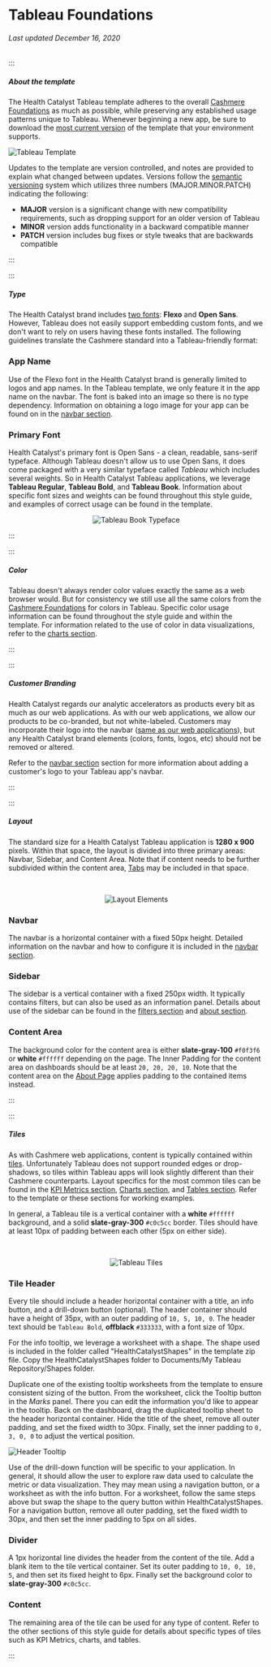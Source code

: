# Tableau Foundations

###### Last updated December 16, 2020

:::

##### About the template

The Health Catalyst Tableau template adheres to the overall [Cashmere Foundations](/foundations) as much as possible, while preserving any established usage patterns unique to Tableau.
Whenever beginning a new app, be sure to download the [most current version](/analytics/tableau-template) of the template that your environment supports.

![Tableau Template](./assets/analytics/tableau/templatescreenshot.png "Tableau Template")

Updates to the template are version controlled, and notes are provided to explain what changed between updates.
Versions follow the [semantic versioning](https://semver.org/) system which utilizes three numbers (MAJOR.MINOR.PATCH) indicating the following:

- **MAJOR** version is a significant change with new compatibility requirements, such as dropping support for an older version of Tableau
- **MINOR** version adds functionality in a backward compatible manner
- **PATCH** version includes bug fixes or style tweaks that are backwards compatible

:::

:::

##### Type

The Health Catalyst brand includes [two fonts](/foundations/typography): **Flexo** and **Open Sans**. However, Tableau does not easily support embedding custom fonts, and we don't want to rely on users having these fonts installed. The following guidelines translate the Cashmere standard into a Tableau-friendly format:

### App Name

Use of the Flexo font in the Health Catalyst brand is generally limited to logos and app names. In the Tableau template, we only feature it in the app name on the navbar. The font is baked into an image so there is no type dependency. Information on obtaining a logo image for your app can be found on in the [navbar section](/analytics/tableau-navbar).

### Primary Font

Health Catalyst's primary font is Open Sans - a clean, readable, sans-serif typeface.
Although Tableau doesn't allow us to use Open Sans, it does come packaged with a very similar typeface called *Tableau* which includes several weights.
So in Health Catalyst Tableau applications, we leverage **Tableau Regular**, **Tableau Bold**, and **Tableau Book**.
Information about specific font sizes and weights can be found throughout this style guide, and examples of correct usage can be found in the template.

<div style="text-align:center">

![Tableau Book Typeface](./assets/analytics/tableau/tableaubook.png "Tableau Book Typeface")

</div>

:::

:::

##### Color

Tableau doesn't always render color values exactly the same as a web browser would.
But for consistency we still use all the same colors from the [Cashmere Foundations](/foundations/color) for colors in Tableau.
Specific color usage information can be found throughout the style guide and within the template.
For information related to the use of color in data visualizations, refer to the [charts section](/analytics/tableau-charts).

:::

:::

##### Customer Branding

Health Catalyst regards our analytic accelerators as products every bit as much as our web applications.
As with our web applications, we allow our products to be co-branded, but not white-labeled.
Customers may incorporate their logo into the navbar ([same as our web applications](/web/components/navbar/examples?section=navbar-cobrand)),
but any Health Catalyst brand elements (colors, fonts, logos, etc) should not be removed or altered.

Refer to the [navbar section](/analytics/tableau-navbar) section for more information about adding a customer's logo to your Tableau app's navbar.

:::

:::

##### Layout

The standard size for a Health Catalyst Tableau application is **1280 x 900** pixels.
Within that space, the layout is divided into three primary areas: Navbar, Sidebar, and Content Area.
Note that if content needs to be further subdivided within the content area, [Tabs](/analytics/tableau-tabs) may be included in that space.

<div style="text-align:center"><br>

![Layout Elements](./assets/analytics/tableau/layoutelements.png "Layout Elements")

</div>

### Navbar

The navbar is a horizontal container with a fixed 50px height.
Detailed information on the navbar and how to configure it is included in the [navbar section](/analytics/tableau-navbar).

### Sidebar

The sidebar is a vertical container with a fixed 250px width.
It typically contains filters, but can also be used as an information panel.
Details about use of the sidebar can be found in the [filters section](/analytics/tableau-filters) and [about section](/analytics/tableau-about).

### Content Area

The background color for the content area is either **slate-gray-100** `#f0f3f6` or **white** `#ffffff` depending on the page.
The Inner Padding for the content area on dashboards should be at least `20, 20, 20, 10`.
Note that the content area on the [About Page](/analytics/tableau-about) applies padding to the contained items instead.

:::

:::

##### Tiles

As with Cashmere web applications, content is typically contained within [tiles](/web/components/tile).
Unfortunately Tableau does not support rounded edges or drop-shadows, so tiles within Tableau apps will look slightly different than their Cashmere counterparts.
Layout specifics for the most common tiles can be found in the [KPI Metrics section](/analytics/tableau-metrics), [Charts section](/analytics/tableau-charts), and [Tables section](/analytics/tableau-tables). Refer to the template or these sections for working examples.

In general, a Tableau tile is a vertical container with a **white** `#ffffff` background, and a solid **slate-gray-300** `#c0c5cc` border.
Tiles should have at least 10px of padding between each other (5px on either side).

<div style="text-align:center"><br>

![Tableau Tiles](./assets/analytics/tableau/tiles.png "Tableau Tiles")

</div>

### Tile Header

Every tile should include a header horizontal container with a title, an info button, and a drill-down button (optional).
The header container should have a height of 35px, with an outer padding of `10, 5, 10, 0`.
The header text should be `Tableau Bold`, **offblack** `#333333`, with a font size of 10px.

For the info tooltip, we leverage a worksheet with a shape.
The shape used is included in the folder called "HealthCatalystShapes" in the template zip file.
Copy the HealthCatalystShapes folder to Documents/My Tableau Repository/Shapes folder.

Duplicate one of the existing tooltip worksheets from the template to ensure consistent sizing of the button.
From the worksheet, click the Tooltip button in the *Marks* panel.
There you can edit the information you'd like to appear in the tooltip.
Back on the dashboard, drag the duplicated tooltip sheet to the header horizontal container.
Hide the title of the sheet, remove all outer padding, and set the fixed width to 30px.
Finally, set the inner padding to `0, 3, 0, 0` to adjust the vertical position.

![Header Tooltip](./assets/analytics/tableau/tooltipsheet.png "Header Tooltip")

Use of the drill-down function will be specific to your application.
In general, it should allow the user to explore raw data used to calculate the metric or data visualization.
They may mean using a navigation button, or a worksheet as with the info button.
For a worksheet, follow the same steps above but swap the shape to the query button within HealthCatalystShapes.
For a navigation button, remove all outer padding, set the fixed width to 30px, and then set the inner padding to 5px on all sides.

### Divider

A 1px horizontal line divides the header from the content of the tile.
Add a blank item to the tile vertical container.
Set its outer padding to `10, 0, 10, 5`, and then set its fixed height to 6px.
Finally set the background color to **slate-gray-300** `#c0c5cc`.

### Content

The remaining area of the tile can be used for any type of content.
Refer to the other sections of this style guide for details about specific types of tiles such as KPI Metrics, charts, and tables.

:::
